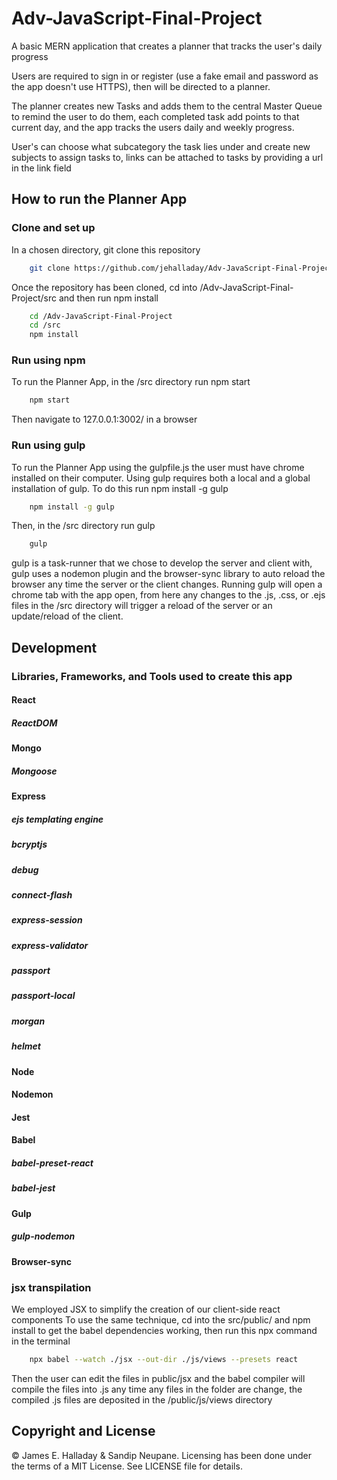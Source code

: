 # Adv-JavaScript-Final-Project
A basic MERN application that creates a planner that tracks the user's daily progress

Users are required to sign in or register (use a fake email and password as the app doesn't use HTTPS), then will be directed to a planner. 

The planner creates new Tasks and adds them to the central Master Queue to remind the user to do them, each completed task add points to that current day, and the app tracks the users daily and weekly progress.

User's can choose what subcategory the task lies under and create new subjects to assign tasks to, links can be attached to tasks by providing a url in the link field


## How to run the Planner App

### Clone and set up

In a chosen directory, git clone this repository

```bash
    git clone https://github.com/jehalladay/Adv-JavaScript-Final-Project.git
```

Once the repository has been cloned, cd into /Adv-JavaScript-Final-Project/src and then run npm install

```bash
    cd /Adv-JavaScript-Final-Project
    cd /src
    npm install
```

### Run using npm

To run the Planner App, in the /src directory run npm start

```bash
    npm start
```

Then navigate to 127.0.0.1:3002/ in a browser

### Run using gulp

To run the Planner App using the gulpfile.js the user must have chrome installed on their computer. Using gulp requires both a local and a global installation of gulp. To do this run npm install -g gulp

```bash
    npm install -g gulp
```

Then, in the /src directory run gulp

```bash
    gulp
```

gulp is a task-runner that we chose to develop the server and client with, gulp uses a nodemon plugin and the browser-sync library to auto reload the browser any time the server or the client changes. Running gulp will open a chrome tab with the app open, from here any changes to the .js, .css, or .ejs files in the /src directory will trigger a reload of the server or an update/reload of the client.


## Development 

### Libraries, Frameworks, and Tools used to create this app

#### React       
##### ReactDOM
#### Mongo
##### Mongoose
#### Express
##### ejs templating engine
##### bcryptjs
##### debug
##### connect-flash
##### express-session
##### express-validator
##### passport
##### passport-local
##### morgan
##### helmet
#### Node
#### Nodemon
#### Jest
#### Babel
##### babel-preset-react
##### babel-jest
#### Gulp
##### gulp-nodemon
#### Browser-sync
 
 
 ### jsx transpilation

We employed JSX to simplify the creation of our client-side react components
To use the same technique, cd into the src/public/ and npm install to get the babel dependencies working, then run this npx command in the terminal 


```bash
    npx babel --watch ./jsx --out-dir ./js/views --presets react
```  

Then the user can edit the files in public/jsx and the babel compiler will compile the files into .js any time any files in the folder are change, the compiled .js files are deposited in the /public/js/views directory

## Copyright and License

&copy; James E. Halladay & Sandip Neupane. Licensing has been done under the terms of a MIT License. See LICENSE file for details.
